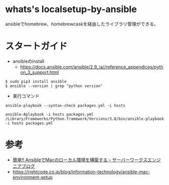 # whats's localsetup-by-ansible
ansibleでhomebrew、homebrewcaskを経由したライブラリ管理ができる。

# スタートガイド
- ansibleのinstall
   - https://docs.ansible.com/ansible/2.9_ja//reference_appendices/python_3_support.html

```
$ sudo pip3 install ansible
$ ansible --version | grep "python version"
```

- 実行コマンド

```
ansible-playbook --syntax-check packages.yml -i hosts

ansible-Aplaybook -i hosts packages.yml
/Library/Frameworks/Python.framework/Versions/3.8/bin/ansible-playbook -i hosts packages.yml
```

# 参考
- [簡単!! AnsibleでMacのローカル環境を構築する – サーバーワークスエンジニアブログ](http://blog.serverworks.co.jp/tech/2017/05/22/ansible-for-mac/)
- https://rightcode.co.jp/blog/information-technology/ansible-mac-environment-setup
